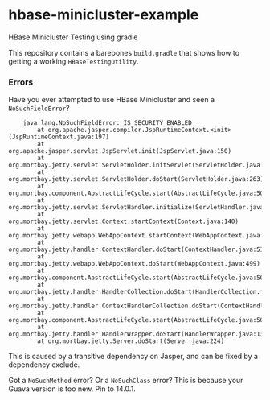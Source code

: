 # hbase-minicluster-example
HBase Minicluster Testing using gradle

This repository contains a barebones `build.gradle` that shows how to getting a working `HBaseTestingUtility`.

### Errors

Have you ever attempted to use HBase Minicluster and seen a `NoSuchFieldError`?

```
    java.lang.NoSuchFieldError: IS_SECURITY_ENABLED
        at org.apache.jasper.compiler.JspRuntimeContext.<init>(JspRuntimeContext.java:197)
        at org.apache.jasper.servlet.JspServlet.init(JspServlet.java:150)
        at org.mortbay.jetty.servlet.ServletHolder.initServlet(ServletHolder.java:440)
        at org.mortbay.jetty.servlet.ServletHolder.doStart(ServletHolder.java:263)
        at org.mortbay.component.AbstractLifeCycle.start(AbstractLifeCycle.java:50)
        at org.mortbay.jetty.servlet.ServletHandler.initialize(ServletHandler.java:736)
        at org.mortbay.jetty.servlet.Context.startContext(Context.java:140)
        at org.mortbay.jetty.webapp.WebAppContext.startContext(WebAppContext.java:1282)
        at org.mortbay.jetty.handler.ContextHandler.doStart(ContextHandler.java:518)
        at org.mortbay.jetty.webapp.WebAppContext.doStart(WebAppContext.java:499)
        at org.mortbay.component.AbstractLifeCycle.start(AbstractLifeCycle.java:50)
        at org.mortbay.jetty.handler.HandlerCollection.doStart(HandlerCollection.java:152)
        at org.mortbay.jetty.handler.ContextHandlerCollection.doStart(ContextHandlerCollection.java:156)
        at org.mortbay.component.AbstractLifeCycle.start(AbstractLifeCycle.java:50)
        at org.mortbay.jetty.handler.HandlerWrapper.doStart(HandlerWrapper.java:130)
        at org.mortbay.jetty.Server.doStart(Server.java:224)
```

This is caused by a transitive dependency on Jasper, and can be fixed by a dependency exclude.

Got a `NoSuchMethod` error? Or a `NoSuchClass` error? This is because your Guava version is too new. Pin to 14.0.1.
